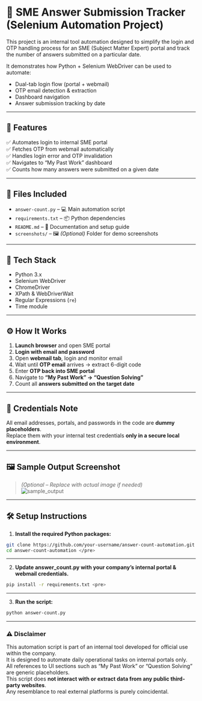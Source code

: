 # 🧠 SME Answer Submission Tracker (Selenium Automation Project)

This project is an internal tool automation designed to simplify the login and OTP handling process for an SME (Subject Matter Expert) portal and track the number of answers submitted on a particular date.

It demonstrates how Python + Selenium WebDriver can be used to automate:
- Dual-tab login flow (portal + webmail)
- OTP email detection & extraction
- Dashboard navigation
- Answer submission tracking by date

---

## 🚀 Features

✅ Automates login to internal SME portal  
✅ Fetches OTP from webmail automatically  
✅ Handles login error and OTP invalidation  
✅ Navigates to “My Past Work” dashboard  
✅ Counts how many answers were submitted on a given date

---

## 📁 Files Included

- `answer-count.py` – 💻 Main automation script  
- `requirements.txt` – 📦 Python dependencies  
- `README.md` – 📘 Documentation and setup guide  
- `screenshots/` – 🖼️ *(Optional)* Folder for demo screenshots

---

## 🧰 Tech Stack

- Python 3.x  
- Selenium WebDriver  
- ChromeDriver  
- XPath & WebDriverWait  
- Regular Expressions (`re`)  
- Time module  

---

## ⚙️ How It Works

1. **Launch browser** and open SME portal  
2. **Login with email and password**  
3. Open **webmail tab**, login and monitor email  
4. Wait until **OTP email** arrives → extract 6-digit code  
5. Enter **OTP back into SME portal**  
6. Navigate to **“My Past Work” → “Question Solving”**  
7. Count all **answers submitted on the target date**  

---

## 🔐 Credentials Note

All email addresses, portals, and passwords in the code are **dummy placeholders**.  
Replace them with your internal test credentials **only in a secure local environment**.

---

## 🖼️ Sample Output Screenshot

> *(Optional – Replace with actual image if needed)*  
![sample_output](screenshots/sample_output.png)

---

## 🛠️ Setup Instructions

1. **Install the required Python packages:**
```bash
git clone https://github.com/your-username/answer-count-automation.git 
cd answer-count-automation </pre> 
```

---

2. **Update answer_count.py with your company’s internal portal & webmail credentials.**
```bash
pip install -r requirements.txt <pre>
```

---

3. **Run the script:**
```bash
python answer-count.py
```
      
---

### ⚠️ Disclaimer

This automation script is part of an internal tool developed for official use within the company.  
It is designed to automate daily operational tasks on internal portals only.  
All references to UI sections such as “My Past Work” or “Question Solving” are generic placeholders.  
This script does **not interact with or extract data from any public third-party websites**.  
Any resemblance to real external platforms is purely coincidental.
